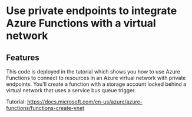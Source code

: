 # Use private endpoints to integrate Azure Functions with a virtual network

## Features

This code is deployed in the tutorial which shows you how to use Azure Functions to connect to resources in an Azure virtual network with private endpoints. You'll create a function with a storage account locked behind a virtual network that uses a service bus queue trigger.

Tutorial: https://docs.microsoft.com/en-us/azure/azure-functions/functions-create-vnet
